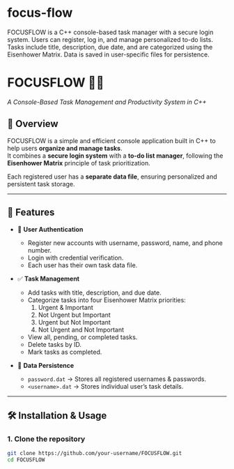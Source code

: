 # focus-flow
FOCUSFLOW is a C++ console-based task manager with a secure login system. Users can register, log in, and manage personalized to-do lists. Tasks include title, description, due date, and are categorized using the Eisenhower Matrix. Data is saved in user-specific files for persistence.
# FOCUSFLOW 📝✨
*A Console-Based Task Management and Productivity System in C++*

## 📌 Overview
FOCUSFLOW is a simple and efficient console application built in C++ to help users **organize and manage tasks**.  
It combines a **secure login system** with a **to-do list manager**, following the **Eisenhower Matrix** principle of task prioritization.

Each registered user has a **separate data file**, ensuring personalized and persistent task storage.

---

## 🚀 Features
- 🔑 **User Authentication**
  - Register new accounts with username, password, name, and phone number.
  - Login with credential verification.
  - Each user has their own task data file.

- ✅ **Task Management**
  - Add tasks with title, description, and due date.
  - Categorize tasks into four Eisenhower Matrix priorities:
    1. Urgent & Important  
    2. Not Urgent but Important  
    3. Urgent but Not Important  
    4. Not Urgent and Not Important  
  - View all, pending, or completed tasks.
  - Delete tasks by ID.
  - Mark tasks as completed.

- 💾 **Data Persistence**
  - `password.dat` → Stores all registered usernames & passwords.
  - `<username>.dat` → Stores individual user’s task details.

---

## 🛠️ Installation & Usage

### 1. Clone the repository
```bash
git clone https://github.com/your-username/FOCUSFLOW.git
cd FOCUSFLOW
